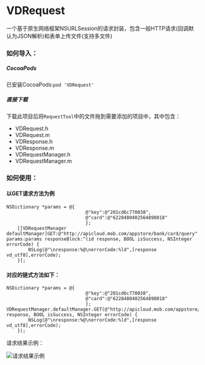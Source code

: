 # VDRequest
一个基于原生网络框架NSURLSession的请求封装，包含一般HTTP请求(回调默认为JSON解析)和表单上传文件(支持多文件)

### 如何导入：
##### CocoaPods
已安装CocoaPods:`pod 'VDRequest'`
##### 直接下载
下载此项目后将`RequestTool`中的文件拖到需要添加的项目中，其中包含：

* VDRequest.h
* VDRequest.m
* VDResponse.h
* VDResponse.m
* VDRequestManager.h
* VDRequestManager.m

### 如何使用：
#### 以GET请求方法为例

````
NSDictionary *params = @{
                             @"key":@"201cd6c770038",
                             @"card":@"6228480402564890018"
                             };
    [[VDRequestManager defaultManager]GET:@"http://apicloud.mob.com/appstore/bank/card/query" params:params responseBlock:^(id response, BOOL isSuccess, NSInteger errorCode) {
        NSLog(@"\nresponse:%@\nerrorCode:%ld",[response vd_utf8],errorCode);
    }];
````

#### 对应的链式方法如下：

```
NSDictionary *params = @{
                             @"key":@"201cd6c770038",
                             @"card":@"6228480402564890018"
                             };
VDRequestManager.defaultManager.GET(@"http://apicloud.mob.com/appstore/bank/card/query",params,^(id response, BOOL isSuccess, NSInteger errorCode) {
        NSLog(@"\nresponse:%@\nerrorCode:%ld",[response vd_utf8],errorCode);
    });
```
请求结果示例：

![请求结果示例](https://github.com/VolientDuan/VDRequest/sources/img/eg/get_response.png)
